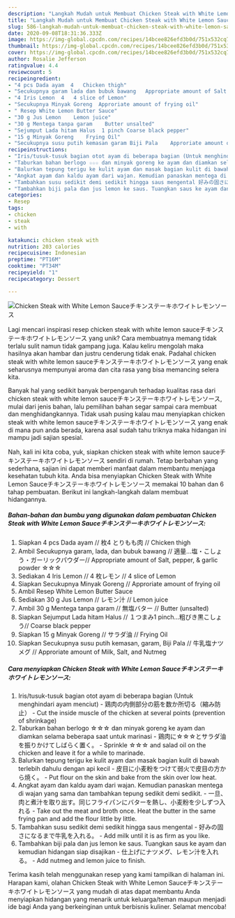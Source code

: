 ```yaml
---
description: "Langkah Mudah untuk Membuat Chicken Steak with White Lemon Sauceチキンステーキホワイトレモンソース yang Lezat Sekali"
title: "Langkah Mudah untuk Membuat Chicken Steak with White Lemon Sauceチキンステーキホワイトレモンソース yang Lezat Sekali"
slug: 586-langkah-mudah-untuk-membuat-chicken-steak-with-white-lemon-sauce-yang-lezat-sekali
date: 2020-09-08T18:31:36.333Z
image: https://img-global.cpcdn.com/recipes/14bcee826efd3b0d/751x532cq70/chicken-steak-with-white-lemon-sauceチキンステーキホワイトレモンソース-foto-resep-utama.jpg
thumbnail: https://img-global.cpcdn.com/recipes/14bcee826efd3b0d/751x532cq70/chicken-steak-with-white-lemon-sauceチキンステーキホワイトレモンソース-foto-resep-utama.jpg
cover: https://img-global.cpcdn.com/recipes/14bcee826efd3b0d/751x532cq70/chicken-steak-with-white-lemon-sauceチキンステーキホワイトレモンソース-foto-resep-utama.jpg
author: Rosalie Jefferson
ratingvalue: 4.4
reviewcount: 5
recipeingredient:
- "4 pcs Dada ayam  4   Chicken thigh"
- "Secukupnya garam lada dan bubuk bawang   Appropriate amount of Salt pepper  garlic powder "
- "4 Iris Lemon  4   4 slice of Lemon"
- "Secukupnya Minyak Goreng  Approriate amount of frying oil"
- " Resep White Lemon Butter Sauce"
- "30 g Jus Lemon    Lemon juice"
- "30 g Mentega tanpa garam    Butter unsalted"
- "Sejumput Lada hitam Halus  1 pinch Coarse black pepper"
- "15 g Minyak Goreng    Frying Oil"
- "Secukupnya susu putih kemasan garam Biji Pala    Approriate amount of Milk Salt and Nutmeg"
recipeinstructions:
- "Iris/tusuk-tusuk bagian otot ayam di beberapa bagian (Untuk menghindari ayam menciut) 鶏肉の内側部分の筋を数か所切る（縮み防止） Cut the inside muscle of the chicken at several points (prevention of shrinkage)"
- "Taburkan bahan berlogo ☆☆☆ dan minyak goreng ke ayam dan diamkan selama beberapa saat untuk marinasi 鶏肉に☆☆☆とサラダ油を振りかけてしばらく置く。 Sprinkle ☆☆☆ and salad oil on the chicken and leave it for a while to marinade."
- "Balurkan tepung terigu ke kulit ayam dan masak bagian kulit di bawah terlebih dahulu dengan api kecil 皮目に小麦粉をつけて弱火で皮目の方から焼く。 Put flour on the skin and bake from the skin over low heat."
- "Angkat ayam dan kaldu ayam dari wajan. Kemudian panaskan mentega di wajan yang sama dan tambahkan tepung sedikit demi sedikit. 一旦、肉と煮汁を取り出す。同じフライパンにバターを熱し、小麦粉を少しずつ入れる Take out the meat and broth once. Heat the butter in the same frying pan and add the flour little by little."
- "Tambahkan susu sedikit demi sedikit hingga saus mengental 好みの固さになるまで牛乳を入れる。 Add milk until it is as firm as you like."
- "Tambahkan biji pala dan jus lemon ke saus. Tuangkan saus ke ayam dan kemudian hidangan siap disajikan 仕上げにナツメグ、レモン汁を入れる。 Add nutmeg and lemon juice to finish."
categories:
- Resep
tags:
- chicken
- steak
- with

katakunci: chicken steak with 
nutrition: 203 calories
recipecuisine: Indonesian
preptime: "PT16M"
cooktime: "PT34M"
recipeyield: "1"
recipecategory: Dessert

---
```



![Chicken Steak with White Lemon Sauceチキンステーキホワイトレモンソース](https://img-global.cpcdn.com/recipes/14bcee826efd3b0d/751x532cq70/chicken-steak-with-white-lemon-sauceチキンステーキホワイトレモンソース-foto-resep-utama.jpg)

Lagi mencari inspirasi resep chicken steak with white lemon sauceチキンステーキホワイトレモンソース yang unik? Cara membuatnya memang tidak terlalu sulit namun tidak gampang juga. Kalau keliru mengolah maka hasilnya akan hambar dan justru cenderung tidak enak. Padahal chicken steak with white lemon sauceチキンステーキホワイトレモンソース yang enak seharusnya mempunyai aroma dan cita rasa yang bisa memancing selera kita.



Banyak hal yang sedikit banyak berpengaruh terhadap kualitas rasa dari chicken steak with white lemon sauceチキンステーキホワイトレモンソース, mulai dari jenis bahan, lalu pemilihan bahan segar sampai cara membuat dan menghidangkannya. Tidak usah pusing kalau mau menyiapkan chicken steak with white lemon sauceチキンステーキホワイトレモンソース yang enak di mana pun anda berada, karena asal sudah tahu triknya maka hidangan ini mampu jadi sajian spesial.


Nah, kali ini kita coba, yuk, siapkan chicken steak with white lemon sauceチキンステーキホワイトレモンソース sendiri di rumah. Tetap berbahan yang sederhana, sajian ini dapat memberi manfaat dalam membantu menjaga kesehatan tubuh kita. Anda bisa menyiapkan Chicken Steak with White Lemon Sauceチキンステーキホワイトレモンソース memakai 10 bahan dan 6 tahap pembuatan. Berikut ini langkah-langkah dalam membuat hidangannya.

<!--inarticleads1-->

##### Bahan-bahan dan bumbu yang digunakan dalam pembuatan Chicken Steak with White Lemon Sauceチキンステーキホワイトレモンソース:

1. Siapkan 4 pcs Dada ayam // 枚4 とりもも肉 // Chicken thigh
1. Ambil Secukupnya garam, lada, dan bubuk bawang // 適量...塩・こしょう・ガーリックパウダー// Appropriate amount of Salt, pepper, &amp; garlic powder ☆☆☆
1. Sediakan 4 Iris Lemon // 4 枚レモン // 4 slice of Lemon
1. Siapkan Secukupnya Minyak Goreng // Approriate amount of frying oil
1. Ambil  Resep White Lemon Butter Sauce
1. Sediakan 30 g Jus Lemon // レモン汁 // Lemon juice
1. Ambil 30 g Mentega tanpa garam // 無塩バター // Butter (unsalted)
1. Siapkan Sejumput Lada hitam Halus // １つまみ1 pinch...粗びき黒こしょう// Coarse black pepper
1. Siapkan 15 g Minyak Goreng // サラダ油 // Frying Oil
1. Siapkan Secukupnya susu putih kemasan, garam, Biji Pala // 牛乳塩ナツメグ // Approriate amount of Milk, Salt, and Nutmeg




<!--inarticleads2-->

##### Cara menyiapkan Chicken Steak with White Lemon Sauceチキンステーキホワイトレモンソース:

1. Iris/tusuk-tusuk bagian otot ayam di beberapa bagian (Untuk menghindari ayam menciut) - 鶏肉の内側部分の筋を数か所切る（縮み防止） - Cut the inside muscle of the chicken at several points (prevention of shrinkage)
1. Taburkan bahan berlogo ☆☆☆ dan minyak goreng ke ayam dan diamkan selama beberapa saat untuk marinasi - 鶏肉に☆☆☆とサラダ油を振りかけてしばらく置く。 - Sprinkle ☆☆☆ and salad oil on the chicken and leave it for a while to marinade.
1. Balurkan tepung terigu ke kulit ayam dan masak bagian kulit di bawah terlebih dahulu dengan api kecil - 皮目に小麦粉をつけて弱火で皮目の方から焼く。 - Put flour on the skin and bake from the skin over low heat.
1. Angkat ayam dan kaldu ayam dari wajan. Kemudian panaskan mentega di wajan yang sama dan tambahkan tepung sedikit demi sedikit. - 一旦、肉と煮汁を取り出す。同じフライパンにバターを熱し、小麦粉を少しずつ入れる - Take out the meat and broth once. Heat the butter in the same frying pan and add the flour little by little.
1. Tambahkan susu sedikit demi sedikit hingga saus mengental - 好みの固さになるまで牛乳を入れる。 - Add milk until it is as firm as you like.
1. Tambahkan biji pala dan jus lemon ke saus. Tuangkan saus ke ayam dan kemudian hidangan siap disajikan - 仕上げにナツメグ、レモン汁を入れる。 - Add nutmeg and lemon juice to finish.




Terima kasih telah menggunakan resep yang kami tampilkan di halaman ini. Harapan kami, olahan Chicken Steak with White Lemon Sauceチキンステーキホワイトレモンソース yang mudah di atas dapat membantu Anda menyiapkan hidangan yang menarik untuk keluarga/teman maupun menjadi ide bagi Anda yang berkeinginan untuk berbisnis kuliner. Selamat mencoba!
